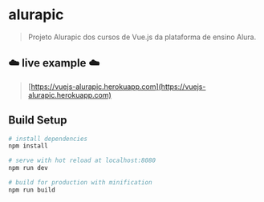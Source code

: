 # alurapic

> Projeto Alurapic dos cursos de Vue.js da plataforma de ensino Alura.

## ☁️ live example ☁️

> [https://vuejs-alurapic.herokuapp.com](https://vuejs-alurapic.herokuapp.com)

## Build Setup

``` bash
# install dependencies
npm install

# serve with hot reload at localhost:8080
npm run dev

# build for production with minification
npm run build
```